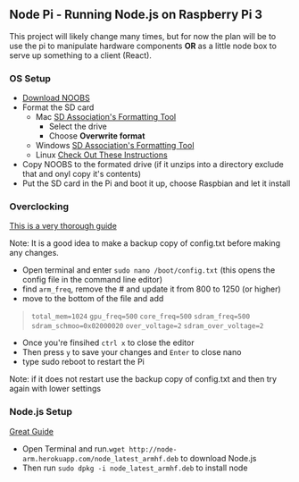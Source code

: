 ## Node Pi - Running Node.js on Raspberry Pi 3

This project will likely change many times, but for now the plan will be to use the pi to manipulate hardware components **OR** as a little node box to serve up something to a client (React). 

### OS Setup
* [Download NOOBS](https://www.raspberrypi.org/downloads/)
* Format the SD card
	* Mac [SD Association's Formatting Tool](https://www.sdcard.org/downloads/formatter_4/)
		* Select the drive
		* Choose **Overwrite format**
	* Windows [SD Association's Formatting Tool](https://www.sdcard.org/downloads/formatter_4/)
	* Linux [Check Out These Instructions](http://qdosmsq.dunbar-it.co.uk/blog/2013/06/noobs-for-raspberry-pi/)
*  Copy NOOBS to the formated drive (if it unzips into a directory exclude that and onyl copy it's contents)
*  Put the SD card in the Pi and boot it up, choose Raspbian and let it install

### Overclocking
[This is a very thorough guide](https://github.com/RetroPie/RetroPie-Setup/wiki/Overclocking)

Note: It is a good idea to make a backup copy of config.txt before making any changes.

* Open terminal and enter `sudo nano /boot/config.txt` (this opens the config file in the command line editor)
* find `arm_freq`, remove the # and update it from 800 to 1250 (or higher)
* move to the bottom of the file and add 
> `total_mem=1024`
> `gpu_freq=500`
> `core_freq=500`
> `sdram_freq=500`
> `sdram_schmoo=0x02000020`
> `over_voltage=2`
> `sdram_over_voltage=2`

* Once you're finsihed `ctrl x` to close the editor
* Then press `y` to save your changes and `Enter` to close nano
* type sudo reboot to restart the Pi

Note: if it does not restart use the backup copy of config.txt and then try again with lower settings

### Node.js Setup
[Great Guide](http://weworkweplay.com/play/raspberry-pi-nodejs/)

* Open Terminal and run.`wget http://node-arm.herokuapp.com/node_latest_armhf.deb` to download Node.js
*  Then run `sudo dpkg -i node_latest_armhf.deb` to install node